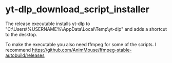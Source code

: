 # yt-dlp_download_script_installer

The release executable installs yt-dlp to "C:\Users\\%USERNAME%\AppData\Local\Temp\yt-dlp"
and adds a shortcut to the desktop.

To make the executable you also need ffmpeg for some of the scripts.
I recommend https://github.com/AnimMouse/ffmpeg-stable-autobuild/releases
